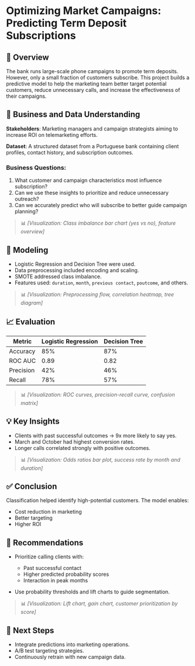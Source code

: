 # Optimizing Market Campaigns: Predicting Term Deposit Subscriptions

## 📌 Overview
The bank runs large-scale phone campaigns to promote term deposits. However, only a small fraction of customers subscribe. This project builds a predictive model to help the marketing team better target potential customers, reduce unnecessary calls, and increase the effectiveness of their campaigns.

## 🧠 Business and Data Understanding

**Stakeholders**: Marketing managers and campaign strategists aiming to increase ROI on telemarketing efforts.

**Dataset**: A structured dataset from a Portuguese bank containing client profiles, contact history, and subscription outcomes.

### Business Questions:
1. What customer and campaign characteristics most influence subscription?
2. Can we use these insights to prioritize and reduce unnecessary outreach?
3. Can we accurately predict who will subscribe to better guide campaign planning?


> 📊 *[Visualization: Class imbalance bar chart (yes vs no), feature overview]*

## 🔬 Modeling

- Logistic Regression and Decision Tree were used.
- Data preprocessing included encoding and scaling.
- SMOTE addressed class imbalance.
- Features used: `duration`, `month`, `previous contact`, `poutcome`, and others.

> 📊 *[Visualization: Preprocessing flow, correlation heatmap, tree diagram]*

## 📈 Evaluation

| Metric       | Logistic Regression | Decision Tree |
|--------------|---------------------|----------------|
| Accuracy     | 85%                 | 87%            |
| ROC AUC      | 0.89                | 0.82           |
| Precision    | 42%                 | 46%            |
| Recall       | 78%                 | 57%            |

> 📊 *[Visualization: ROC curves, precision-recall curve, confusion matrix]*

## 💡 Key Insights

- Clients with past successful outcomes → 9x more likely to say yes.
- March and October had highest conversion rates.
- Longer calls correlated strongly with positive outcomes.

> 📊 *[Visualization: Odds ratios bar plot, success rate by month and duration]*

## ✅ Conclusion

Classification helped identify high-potential customers. The model enables:
- Cost reduction in marketing
- Better targeting
- Higher ROI

## 📌 Recommendations

- Prioritize calling clients with:
  - Past successful contact
  - Higher predicted probability scores
  - Interaction in peak months

- Use probability thresholds and lift charts to guide segmentation.

> 📊 *[Visualization: Lift chart, gain chart, customer prioritization by score]*

## 🚀 Next Steps

- Integrate predictions into marketing operations.
- A/B test targeting strategies.
- Continuously retrain with new campaign data.

